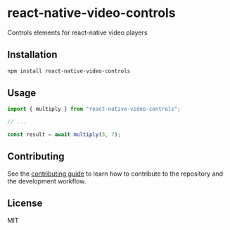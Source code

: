 # react-native-video-controls

Controls elements for react-native video players

## Installation

```sh
npm install react-native-video-controls
```

## Usage

```js
import { multiply } from "react-native-video-controls";

// ...

const result = await multiply(3, 7);
```

## Contributing

See the [contributing guide](CONTRIBUTING.md) to learn how to contribute to the repository and the development workflow.

## License

MIT
